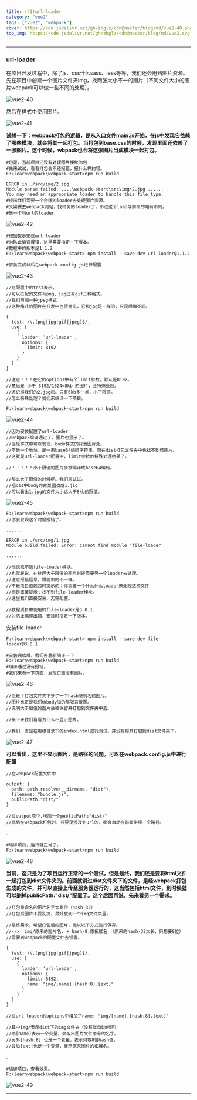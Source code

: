 ```yaml
---
title: (41)url-loader
category: "vue2"
tags: ["vue2", "webpack"]
cover: https://cdn.jsdelivr.net/gh/zbglz/cdn@master/blog/md/vue2-40.png
top_img: https://cdn.jsdelivr.net/gh/zbglz/cdn@master/blog/md/vue2.svg
---
```


***

### url-loader

在项目开发过程中，除了js、css什么sass、less等等，我们还会用到图片资源。先在项目中创建一个图片文件夹img，找两张大小不一的图片（不同文件大小的图片webpack可以做一些不同的处理）。

![vue2-40](https://cdn.jsdelivr.net/gh/zbglz/cdn@master/blog/md/vue2-40.png)

然后在样式中使用图片。

![vue2-41](https://cdn.jsdelivr.net/gh/zbglz/cdn@master/blog/md/vue2-41.png)

**试想一下：webpack打包的逻辑，是从入口文件main.js开始，在js中发现它依赖了哪些模块，就会将其一起打包。当打包到base.css的时候，发现里面还依赖了一张图片。这个时候，wbpack也会将这张图片当成模块一起打包。**


    #但是，当前项目还没有处理图片模块的包
    #先来试试，看看打包会不还报错，报什么样的错。
    F:\learnwebpack\webpack-start>npm run build
    
    ERROR in ./src/img/2.jpg
    Module parse failed: ....\webpack-start\src\img\2.jpg ......
    You may need an appropriate loader to handle this file type.
    #提示我们需要一个合适的loader去处理图片资源。
    #又需要去webpack网站，找相关的loader了，不过这个load与前面的略有不同。
    #是一个叫url的loader


![vue2-42](https://cdn.jsdelivr.net/gh/zbglz/cdn@master/blog/md/vue2-42.png)


    #根据提示安装url-loader
    #为防止编译报错，这里需要指定一下版本。
    #教程中的版本是1.1.2
    F:\learnwebpack\webpack-start> npm install --save-dev url-loader@1.1.2
    
    #安装完成以后在webpack.config.js进行配置


![vue2-43](https://cdn.jsdelivr.net/gh/zbglz/cdn@master/blog/md/vue2-43.png)


    //在配置中的test表示，
    //可以匹配的文件有png、jpg还有gif三种格式。
    //我们再加一种jpeg格式
    //这种格式的图片在开发中也很常见，它和jpg是一样的，只是后缀不同。
    
    {
      test: /\.(png|jpg|gif|jpeg)$/,
      use: [
        {
          loader: 'url-loader',
          options: {
            limit: 8192
          }
        }
      ]
    }
    
    //注意！！！在它的options中有个limit参数，默认是8192。
    //意思是 小于 8192/1024=8kb 的图片，会特殊处理。
    //还记得我们的2.jpg吗。只有6kb多一点，小于限值。
    //怎么特殊处理？我们来编译一下项目。
    
    F:\learnwebpack\webpack-start>npm run build


![vue2-44](https://cdn.jsdelivr.net/gh/zbglz/cdn@master/blog/md/vue2-44.png)


    //因为安装配置了url-loader
    //webpack编译通过了。图片也显示了。
    //但是样式中可以发现，body样式的背景图片处。
    //不是一个地址，是一串base64编码字符串。而在dist打包文件夹中也找不到该图片。
    //这就是url-loader配置中，limit参数的特殊处理结果了。
    
    //！！！！！小于限值的图片会被编译成base64编码。
    
    //那么大于限值的时候呢。我们来试试。
    //把css中body的背景图改成1.jig
    //可以看出1.jpg的文件大小远大于8kb的限值。


![vue2-45](https://cdn.jsdelivr.net/gh/zbglz/cdn@master/blog/md/vue2-45.png)


    F:\learnwebpack\webpack-start>npm run build
    //你会发现这个时候报错了。
    
    ......
    
    ERROR in ./src/img/1.jpg
    Module build failed: Error: Cannot find module 'file-loader'
    
    ......
    
    //他说找不到file-loader模块。
    //也就是说，在处理大于限值的图片时还需要另一个loader去处理。
    //注意报错信息，跟前面的不一样。
    //不是项目依赖包时提示的：你需要一个什么什么loader来处理这种文件
    //而是直接提示：找不到file-loader模块。
    //这里我们直接安装，无需配置。
    
    //教程项目中使用的file-loader是3.0.1
    //为防止编译出错，安装时指定一下版本。

安装file-loader

    F:\learnwebpack\webpack-start> npm install --save-dev file-loader@3.0.1
    
    #安装完成后，我们再重新编译一下
    F:\learnwebpack\webpack-start>npm run build
    #编译通过没有报错。
    #我们来看一下页面，发现页面没有图片。


![vue2-46](https://cdn.jsdelivr.net/gh/zbglz/cdn@master/blog/md/vue2-46.png)


    //但是！打包文件夹下多了一个hash随机名的图片。
    //图片也正是我们给body加的那张背景图。
    //说明大于限值的图片会被保留并打包到文件夹中去。
    
    //接下来我们看看为什么不显示图片。
    
    //我们一直是在用根目录下的index.html进行测试。并没有将其打包到dist文件夹下。


![vue2-47](https://cdn.jsdelivr.net/gh/zbglz/cdn@master/blog/md/vue2-47.png)

**可以看出，这里不显示图片，是路径的问题。可以在webpack.config.js中进行配置**


    //在webpack配置文件中
            
    output: {
      path: path.resolve(__dirname, "dist"),
      filename: "bundle.js",
      publicPath:"dist/"
    }
    
    //在output项中,增加一个publicPath:"dist/"
    //此后在webpack打包时，只要是涉及到url的，都会自动在前面拼接一个路径。

.


    #编译项目，运行就正常了。
    F:\learnwebpack\webpack-start>npm run build


![vue2-48](https://cdn.jsdelivr.net/gh/zbglz/cdn@master/blog/md/vue2-48.png)

**当前，这只是为了项目运行正常的一个测试，但是最终，我们还是要将html文件一起打包到dist文件夹的。前面就讲过dist文件夹下的文件，是经webpack打包生成的文件，并可以直接上传至服务器运行的，这当然包括html文件，到时候就可以删掉publicPath:"dist/"配置了。这个后面再说，先来看另一个需求。**


    //打包重命名的图片名字太复杂（hash-32）
    //打包后图片不要乱扔，最好放到一个img文件夹里。
    
    //最终需求，希望打包后的图片，能以以下方式进行保存。
    //-->  img/原来的图片名. + hash-8.原拓展名 （原来的hash-32太长，只想要8位）
    //需要到webpack的配置文件去设置。
    
    {
      test: /\.(png|jpg|gif|jpeg)$/,
      use: [
        {
          loader: 'url-loader',
          options: {
            limit: 8192,
            name: "img/[name].[hash:8].[ext]"
          }
        }
      ]
    }
    
    //在url-loader的options中增加了name: "img/[name].[hash:8].[ext]"
    
    //其中img/表示dist下的img文件夹（没有就自动创建）
    //而[name]表示一个变量，会取出图片文件原来的名字。
    //另外[hash:8] 也是一个变量，表示只取8位hash值。
    //最后[ext]也是一个变量，表示原来图片的拓展名。

.


    #编译项目，查看效果。
    F:\learnwebpack\webpack-start>npm run build


![vue2-49](https://cdn.jsdelivr.net/gh/zbglz/cdn@master/blog/md/vue2-49.png)

***